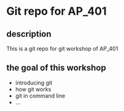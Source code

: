 
# Git repo for AP_401

## description

This is a git repo for git workshop of AP_401

## the goal of this workshop

- introducing git
- how git works
- git in command line
- ...